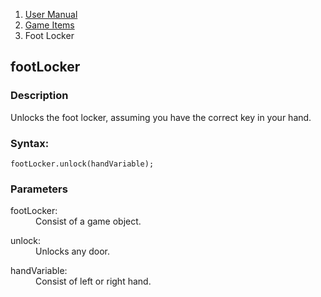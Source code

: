 <ol class="breadcrumb">
  <li><a href="#/docs/contents">User Manual</a></li>
  <li><a href="#/docs/game">Game Items</a></li>
<li class="active">Foot Locker</li>
</ol>

## footLocker

### Description

Unlocks the foot locker, assuming you have the correct key in your hand.

### Syntax:

	footLocker.unlock(handVariable);

### Parameters

<dl>
  <dt>footLocker:</dt>
  <dd>Consist of a game object.</dd>
</dl>

<dl>
  <dt>unlock:</dt>
  <dd>Unlocks any door.</dd>
</dl>

<dl>
  <dt>handVariable:</dt>
  <dd>Consist of left or right hand.</dd>
</dl>